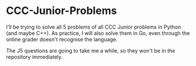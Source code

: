 # CCC-Junior-Problems

I'll be trying to solve all 5 problems of all CCC Junior problems in Python (and maybe C++). As practice, I will also solve them in Go, even through the online grader doesn't recognise the language.

The J5 questions are going to take me a while, so they won't be in the repository immediately.
